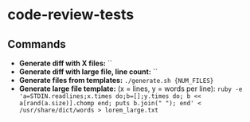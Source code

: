 # code-review-tests

## Commands
- **Generate diff with X files:** ``
- **Generate diff with large file, line count:** ``
- **Generate files from templates:** `./generate.sh {NUM_FILES}`
- **Generate large file template:** (x = lines, y = words per line): `ruby -e 'a=STDIN.readlines;x.times do;b=[];y.times do; b << a[rand(a.size)].chomp end; puts b.join(" "); end' < /usr/share/dict/words > lorem_large.txt`
